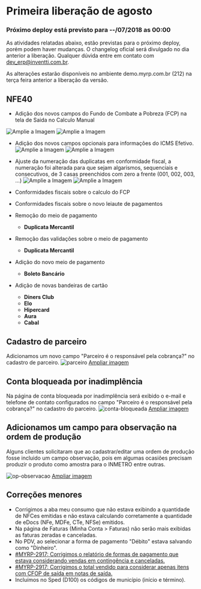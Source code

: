 # Primeira liberação de agosto

### Próximo deploy está previsto para --/07/2018 as 00:00
As atividades relatadas abaixo, estão previstas para o próximo deploy, porém podem haver mudanças. O changelog oficial será divulgado no dia anterior a liberação. Qualquer dúvida entre em contato com dev_erp@inventti.com.br.

As alterações estarão disponíveis no ambiente demo.myrp.com.br (212) na terça feira anterior a liberação da versão.

## NFE40

- Adição dos novos campos do Fundo de Combate a Pobreza (FCP) na tela de Saida no Calculo Manual

![Amplie a Imagem](https://i.imgur.com/yeoyTZY.png)
![Amplie a Imagem](https://i.imgur.com/SAAT4Wk.png)

- Adição dos novos campos opcionais para informações do ICMS Efetivo.
![Amplie a Imagem](https://i.imgur.com/aXb445I.png)
![Amplie a Imagem](https://i.imgur.com/lpYIzsI.png)

- Ajuste da numeração das duplicatas em conformidade fiscal, a numeração foi alterada para que sejam algarismos, sequenciais e consecutivos, de 3 casas preenchidos com zero a frente (001, 002, 003, ...)
![Amplie a Imagem](https://i.imgur.com/ntmqOSx.png)
![Amplie a Imagem](https://i.imgur.com/ilVFkzT.png)

- Conformidades fiscais sobre o calculo do FCP
- Conformidades fiscais sobre o novo leiaute de pagamentos
- Remoção do meio de pagamento 
    - **Duplicata Mercantil**
- Remoção das validações sobre o meio de pagamento 
    - **Duplicata Mercantil**
- Adição do novo meio de pagamento
    - **Boleto Bancário** 
- Adição de novas bandeiras de cartão
    - **Diners Club**
    - **Elo**
    - **Hipercard**
    - **Aura**
    - **Cabal**

## Cadastro de parceiro

Adicionamos um novo campo "Parceiro é o responsável pela cobrança?" no cadastro de parceiro.
![parceiro](https://i.imgur.com/zImolvL.png)
[Ampliar imagem](https://i.imgur.com/zImolvL.png)

## Conta bloqueada por inadimplência
Na página de conta bloqueada por inadimplência será exibido o e-mail e telefone de contato configurados no campo "Parceiro é o responsável pela cobrança?" no cadastro do parceiro.
![conta-bloqueada](https://i.imgur.com/xr87BYd.png)
[Ampliar imagem](https://i.imgur.com/xr87BYd.png)

## Adicionamos um campo para observação na ordem de produção
Alguns clientes solicitaram que ao cadastrar/editar uma ordem de produção fosse incluido um campo observação, pois em algumas ocasiões precisam produzir o produto como amostra para o INMETRO entre outras.

![op-observacao](https://i.imgur.com/MtkuOdv.png)
[Ampliar imagem](https://i.imgur.com/MtkuOdv.png)

## Correções menores

* Corrigimos a aba meu consumo que não estava exibindo a quantidade de NFCes emitidas e não estava calculando corretamente a quantidade de eDocs (NFe, MDFe, CTe, NFSe) emitidos.
* Na página de Faturas (Minha Conta > Faturas) não serão mais exibidas as faturas zeradas e canceladas.
* No PDV, ao selecionar a forma de pagamento "Débito" estava salvando como "Dinheiro".
* [#MYRP-2917: Corrigimos o relatório de formas de pagamento que estava considerando vendas em contingência e canceladas.](https://devmyrp.atlassian.net/browse/MYRP-2917)
* [#MYRP-2917: Corrigimos o total vendido para considerar apenas itens com CFOP de saída em notas de saída.](https://devmyrp.atlassian.net/browse/MYRP-2917)
* Incluímos no Sped (D100) os códigos de município (início e término).
